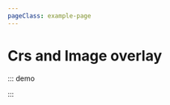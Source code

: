 ```yaml
---
pageClass: example-page
---
```


# Crs and Image overlay

::: demo
<template>

  <div>
    <l-map
      ref="map"
      :min-zoom="minZoom"
      :crs="crs"
      style="height: 400px; width: 600px;"
    >
      <l-image-overlay
        :url="url"
        :bounds="bounds"
      />
      <l-marker
        v-for="star in stars"
        :key="star.name"
        :lat-lng="star"
      >
        <l-popup :content="star.name" />
      </l-marker>
      <l-polyline :lat-lngs="travel" />
    </l-map>
  </div>
</template>

<script>
import { CRS } from "leaflet";
import { LMap, LImageOverlay, LMarker, LPopup, LPolyline } from "vue2-leaflet";

export default {
  components: {
    LMap,
    LImageOverlay,
    LMarker,
    LPopup,
    LPolyline
  },
  data() {
    return {
      url: "http://leafletjs.com/examples/crs-simple/uqm_map_full.png",
      bounds: [[-26.5, -25], [1021.5, 1023]],
      minZoom: -2,
      crs: CRS.Simple,
      stars: [
        { name: "Sol", lng: 175.2, lat: 145.0 },
        { name: "Mizar", lng: 41.6, lat: 130.1 },
        { name: "Krueger-Z", lng: 13.4, lat: 56.5 },
        { name: "Deneb", lng: 218.7, lat: 8.3 }
      ],
      travel: [[145.0, 175.2], [8.3, 218.7]]
    };
  },
  mounted() {
    this.$refs.map.mapObject.setView([70, 120], 1);
  }
};
</script>

:::
